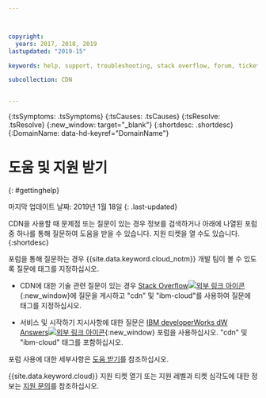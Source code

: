 ```yaml
---



copyright:
  years: 2017, 2018, 2019
lastupdated: "2019-15"

keywords: help, support, troubleshooting, stack overflow, forum, ticket, questions

subcollection: CDN


---
```


<!-- Common attributes used in the template are defined as follows: -->
{:tsSymptoms: .tsSymptoms} 
{:tsCauses: .tsCauses} 
{:tsResolve: .tsResolve} 
{:new_window: target="_blank"}
{:shortdesc: .shortdesc}
{:DomainName: data-hd-keyref="DomainName"}

<!-- # {{site.data.keyword.blockstorageshort}} troubleshooting
{: #ts} -->
<!-- Provide an appropriate ID above -->

<!-- IN PROGRESS - AUDIENCE BLUE, STAGING ONLY -->


<!-- This is the template for troubleshooting topics.  -->

<!-- The short description section should include the service long name and "Bluemix" for search optimization. Example short description: -->

<!-- Add a heading and content for how to get help and support. Use this template for beta and GA services:  -->
# 도움 및 지원 받기 
{: #gettinghelp}

마지막 업데이트 날짜: 2019년 1월 18일
{: .last-updated}

CDN을 사용할 때 문제점 또는 질문이 있는 경우 정보를 검색하거나 아래에 나열된 포럼 중 하나를 통해 질문하여 도움을 받을 수 있습니다. 지원 티켓을 열 수도 있습니다.
{:shortdesc}

포럼을 통해 질문하는 경우 {{site.data.keyword.cloud_notm}} 개발 팀이 볼 수 있도록 질문에 태그를 지정하십시오.

* CDN에 대한 기술 관련 질문이 있는 경우 [Stack Overflow![외부 링크 아이콘](../../icons/launch-glyph.svg "외부 링크 아이콘")](https://stackoverflow.com/search?q=cdn+ibm-cloud){:new_window}에 질문을 게시하고 "cdn" 및 "ibm-cloud"를 사용하여 질문에 태그를 지정하십시오.
<!--Insert the appropriate dW Answers tag for your service for <service_keyword> in URL below:  -->
* 서비스 및 시작하기 지시사항에 대한 질문은 [IBM developerWorks dW Answers![외부 링크 아이콘](../../icons/launch-glyph.svg "외부 링크 아이콘")](https://developer.ibm.com/answers/topics/cdn.html?smartspace=bluemix){:new_window} 포럼을 사용하십시오. "cdn" 및 "ibm-cloud" 태그를 포함하십시오.

포럼 사용에 대한 세부사항은 [도움 받기](/docs/get-support?topic=get-support-using-avatar#using-avatar)를 참조하십시오.

{{site.data.keyword.cloud}} 지원 티켓 열기 또는 지원 레벨과 티켓 심각도에 대한 정보는 [지원 문의](/docs/get-support?topic=get-support-getting-customer-support)를 참조하십시오.
